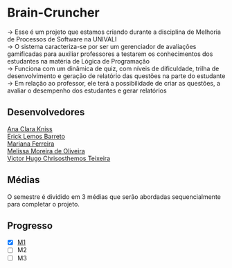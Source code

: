 # Brain-Cruncher
-> Esse é um projeto que estamos criando durante a disciplina de Melhoria de Processos de Software na UNIVALI<br>
-> O sistema caracteriza-se por ser um gerenciador de avaliações gamificadas para auxiliar professores a testarem os conhecimentos dos estudantes na matéria de Lógica de Programação<br>
-> Funciona com um dinâmica de quiz, com níveis de dificuldade, trilha de desenvolvimento  e geração de relatório das questões na parte do estudante<br>
-> Em relação ao professor, ele terá a possibilidade de criar as questões, a avaliar o desempenho dos estudantes e gerar relatórios<br>
## Desenvolvedores
[Ana Clara Kniss](https://www.linkedin.com/in/anakniss/)<br>
[Erick Lemos Barreto](https://www.linkedin.com/in/erick-lemos-barreto-ba6930238/)<br>
[Mariana Ferreira](https://www.linkedin.com/in/mariana-ferreira-3ab55a27a/)<br>
[Melissa Moreira de Oliveira](https://www.linkedin.com/in/melissa-moreira-de-oliveira-7757ba266/)<br>
[Victor Hugo Chrisosthemos Teixeira](https://www.linkedin.com/in/victor-c-6a9081b0/)<br>
## Médias
O semestre é dividido em 3 médias que serão abordadas sequencialmente para completar o projeto.<br>
## Progresso
- [x] [M1](./M1)<br>
- [ ] M2<br>
- [ ] M3<br>

